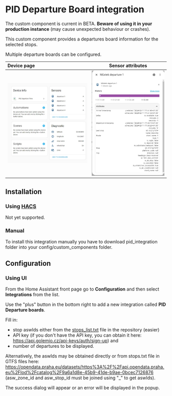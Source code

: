 # PID Departure Board integration

The custom component is current in BETA. **Beware of using it in your production instance** (may cause unexpected behaviour or crashes).

This custom component provides a departures board information for the selected stops. 

Multiple departure boards can be configured.

| Device page                              |                  Sensor attributes                   |
|:-----------------------------------------|:----------------------------------------------------:|
| ![device page](print1.jpg "Device page") | ![sensor attributes](print2.jpg "Sensor attributes") |

## Installation

### Using [HACS](https://hacs.xyz/)

Not yet supported.

### Manual

To install this integration manually you have to download pid_integration folder into your config/custom_components folder.

## Configuration

### Using UI

From the Home Assistant front page go to **Configuration** and then select **Integrations** from the list.

Use the "plus" button in the bottom right to add a new integration called **PID Departure boards**.

Fill in:

 - stop aswIds either from the [stops_list.txt](stops_list.txt) file in the repository (easier) 
 - API key (if you don't have the API key, you can obtain it here: https://api.golemio.cz/api-keys/auth/sign-up) and 
 - number of departures to be displayed.

Alternatively, the aswIds may be obtained directly or from  stops.txt file in GTFS files here: https://opendata.praha.eu/datasets/https%3A%2F%2Fapi.opendata.praha.eu%2Flod%2Fcatalog%2F9a6a1d8e-45b9-41de-b9ae-0bcec7126876 (asw_zone_id and asw_stop_id must be joined using "_" to get aswIds).

The success dialog will appear or an error will be displayed in the popup.